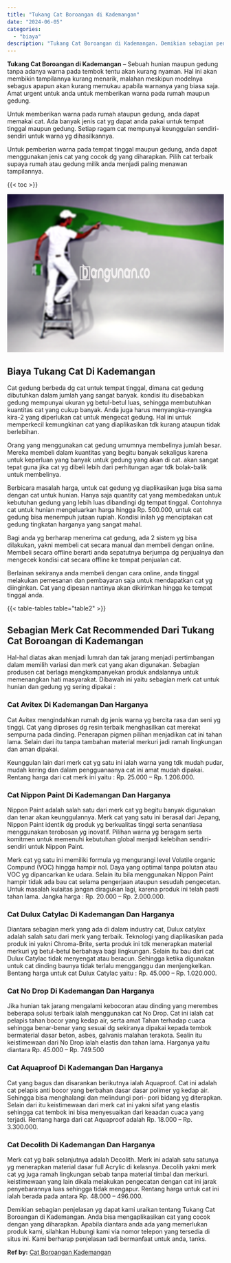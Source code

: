 ```yaml
---
title: "Tukang Cat Boroangan di Kademangan"
date: "2024-06-05"
categories: 
  - "biaya"
description: "Tukang Cat Boroangan di Kademangan. Demikian sebagian penjelasan yg dapat kami uraikan tentang Tukang Cat Boroangan di Kademangan. Anda bisa mengaplikasikan..."
---
```


**Tukang Cat Boroangan di Kademangan** – Sebuah hunian maupun gedung tanpa adanya warna pada tembok tentu akan kurang nyaman. Hal ini akan membikin tampilannya kurang menarik, malahan meskipun modelnya sebagus apapun akan kurang memukau apabila warnanya yang biasa saja. Amat urgent untuk anda untuk memberikan warna pada rumah maupun gedung.

Untuk memberikan warna pada rumah ataupun gedung, anda dapat memakai cat. Ada banyak jenis cat yg dapat anda pakai untuk tempat tinggal maupun gedung. Setiap ragam cat mempunyai keunggulan sendiri-sendiri untuk warna yg dihasilkannya.

Untuk pemberian warna pada tempat tinggal maupun gedung, anda dapat menggunakan jenis cat yang cocok dg yang diharapkan. Pilih cat terbaik supaya rumah atau gedung milik anda menjadi paling menawan tampilannya.

{{< toc >}}

![Tukang Cat Boroangan di Kademangan](/images/jasa-cat-murah15.png)

## Biaya Tukang Cat Di Kademangan

Cat gedung berbeda dg cat untuk tempat tinggal, dimana cat gedung dibutuhkan dalam jumlah yang sangat banyak. kondisi itu disebabkan gedung mempunyai ukuran yg betul-betul luas, sehingga membutuhkan kuantitas cat yang cukup banyak. Anda juga harus menyangka-nyangka kira-2 yang diperlukan cat untuk mengecat gedung. Hal ini untuk memperkecil kemungkinan cat yang diaplikasikan tdk kurang ataupun tidak berlebihan.

Orang yang menggunakan cat gedung umumnya membelinya jumlah besar. Mereka membeli dalam kuantitas yang begitu banyak sekaligus karena untuk keperluan yang banyak untuk gedung yang akan di cat. akan sangat tepat guna jika cat yg dibeli lebih dari perhitungan agar tdk bolak-balik untuk membelinya.

Berbicara masalah harga, untuk cat gedung yg diaplikasikan juga bisa sama dengan cat untuk hunian. Hanya saja quantity cat yang membedakan untuk kebutuhan gedung yang lebih luas dibandingi dg tempat tinggal. Contohnya cat untuk hunian mengeluarkan harga hingga Rp. 500.000, untuk cat gedung bisa menempuh jutaan rupiah. Kondisi inilah yg menciptakan cat gedung tingkatan harganya yang sangat mahal.

Bagi anda yg berharap menerima cat gedung, ada 2 sistem yg bisa dilakukan, yakni membeli cat secara manual dan membeli dengan online. Membeli secara offline berarti anda sepatutnya berjumpa dg penjualnya dan mengecek kondisi cat secara offline ke tempat penjualan cat.

Berlainan sekiranya anda membeli dengan cara online, anda tinggal melakukan pemesanan dan pembayaran saja untuk mendapatkan cat yg diinginkan. Cat yang dipesan nantinya akan dikirimkan hingga ke tempat tinggal anda.

{{< table-tables table="table2" >}}

## Sebagian Merk Cat Recommended Dari Tukang Cat Boroangan di Kademangan

Hal-hal diatas akan menjadi lumrah dan tak jarang menjadi pertimbangan dalam memilih variasi dan merk cat yang akan digunakan. Sebagian produsen cat berlaga mengkampanyekan produk andalannya untuk memenangkan hati masyarakat. Dibawah ini yaitu sebagian merk cat untuk hunian dan gedung yg sering dipakai :

### Cat Avitex Di Kademangan Dan Harganya

Cat Avitex mengindahkan rumah dg jenis warna yg bercita rasa dan seni yg tinggi. Cat yang diproses dg resin terbaik menghasilkan cat merekat sempurna pada dinding. Penerapan pigmen pilihan menjadikan cat ini tahan lama. Selain dari itu tanpa tambahan material merkuri jadi ramah lingkungan dan aman dipakai.

Keunggulan lain dari merk cat yg satu ini ialah warna yang tdk mudah pudar, mudah kering dan dalam pengguanaanya cat ini amat mudah dipakai. Rentang harga dari cat merk ini yaitu : Rp. 25.000 – Rp. 1.206.000.

### Cat Nippon Paint Di Kademangan Dan Harganya

Nippon Paint adalah salah satu dari merk cat yg begitu banyak digunakan dan tenar akan keunggulannya. Merk cat yang satu ini berasal dari Jepang, Nippon Paint identik dg produk yg berkualitas tinggi serta senantiasa menggunakan terobosan yg inovatif. Pilihan warna yg beragam serta komitmen untuk memenuhi kebutuhan global menjadi kelebihan sendiri-sendiri untuk Nippon Paint.

Merk cat yg satu ini memiliki formula yg mengurangi level Volatile organic Compund (VOC) hingga hampir nol. Daya yang optimal tanpa polutan atau VOC yg dipancarkan ke udara. Selain itu bila menggunakan Nippon Paint hampir tidak ada bau cat selama pengerjaan ataupun sesudah pengecetan. Untuk masalah kulaitas jangan diragukan lagi, karena produk ini telah pasti tahan lama. Jangka harga : Rp. 20.000 – Rp. 2.000.000.

### Cat Dulux Catylac Di Kademangan Dan Harganya

Diantara sebagian merk yang ada di dalam industry cat, Dulux catylax adalah salah satu dari merk yang terbaik. Teknologi yang diaplikasikan pada produk ini yakni Chroma-Brite, serta produk ini tdk menerapkan material merkuri yg betul-betul berbahaya bagi lingkungan. Selain itu bau dari cat Dulux Catylac tidak menyengat atau beracun. Sehingga ketika digunakan untuk cat dinding baunya tidak terlalu mengganggu dan menjengkelkan. Bentang harga untuk cat Dulux Catylac yaitu : Rp. 45.000 – Rp. 1.020.000.

### Cat No Drop Di Kademangan Dan Harganya

Jika hunian tak jarang mengalami kebocoran atau dinding yang merembes beberapa solusi terbaik ialah menggunakan cat No Drop. Cat ini ialah cat pelapis tahan bocor yang kedap air, serta amat Tahan terhadap cuaca sehingga benar-benar yang sesuai dg sekiranya dipakai kepada tembok bermaterial dasar beton, asbes, galvanis malahan terakota. Sealin itu keistimewaan dari No Drop ialah elastis dan tahan lama. Harganya yaitu diantara Rp. 45.000 – Rp. 749.500

### Cat Aquaproof Di Kademangan Dan Harganya

Cat yang bagus dan disarankan berikutnya ialah Aquaproof. Cat ini adalah cat pelapis anti bocor yang berbahan dasar dasar polimer yg kedap air. Sehingga bisa menghalangi dan melindungi pori- pori bidang yg diterapkan. Selain dari itu keistimewaan dari merk cat ini yakni sifat yang elastis sehingga cat tembok ini bisa menyesuaikan dari keaadan cuaca yang terjadi. Rentang harga dari cat Aquaproof adalah Rp. 18.000 – Rp. 3.300.000.

### Cat Decolith Di Kademangan Dan Harganya

Merk cat yg baik selanjutnya adalah Decolith. Merk ini adalah satu satunya yg menerapkan material dasar full Acrylic di kelasnya. Decolih yakni merk cat yg juga ramah lingkungan sebab tanpa material timbal dan merkuri. keistimewaan yang lain dikala melakukan pengecatan dengan cat ini jarak penyebarannya luas sehingga tidak mengapur. Rentang harga untuk cat ini ialah berada pada antara Rp. 48.000 – 496.000.

Demikian sebagian penjelasan yg dapat kami uraikan tentang Tukang Cat Boroangan di Kademangan. Anda bisa mengaplikasikan cat yang cocok dengan yang diharapkan. Apabila diantara anda ada yang memerlukan produk kami, silahkan Hubungi kami via nomor telepon yang tersedia di situs ini. Kami berharap penjelasan tadi bermanfaat untuk anda, tanks.

**Ref by:** [Cat Boroangan Kademangan](https://id.wikipedia.org/wiki/Cat)

